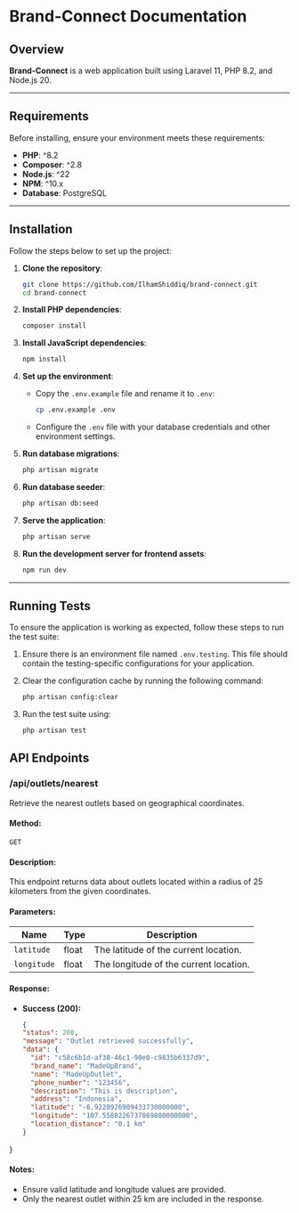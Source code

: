 # Brand-Connect Documentation

## Overview
**Brand-Connect** is a web application built using Laravel 11, PHP 8.2, and Node.js 20.

---

## Requirements
Before installing, ensure your environment meets these requirements:
- **PHP**: ^8.2
- **Composer**: ^2.8
- **Node.js**: ^22
- **NPM**: ^10.x
- **Database**: PostgreSQL

---

## Installation
Follow the steps below to set up the project:

1. **Clone the repository**:
   ```bash
   git clone https://github.com/IlhamShiddiq/brand-connect.git
   cd brand-connect
   ```

2. **Install PHP dependencies**:
   ```bash
   composer install
   ```

3. **Install JavaScript dependencies**:
   ```bash
   npm install
   ```

4. **Set up the environment**:
   - Copy the `.env.example` file and rename it to `.env`:
     ```bash
     cp .env.example .env
     ```
   - Configure the `.env` file with your database credentials and other environment settings.

5. **Run database migrations**:
   ```bash
   php artisan migrate
   ```

6. **Run database seeder**:
   ```bash
   php artisan db:seed
   ```

7. **Serve the application**:
   ```bash
   php artisan serve
   ```

8. **Run the development server for frontend assets**:
   ```bash
   npm run dev
   ```

---

## Running Tests
To ensure the application is working as expected, follow these steps to run the test suite:

1. Ensure there is an environment file named `.env.testing`. This file should contain the testing-specific configurations for your application.
2. Clear the configuration cache by running the following command:

   ```bash
   php artisan config:clear
   ```

3. Run the test suite using:

   ```bash
   php artisan test
   ```

## API Endpoints

### /api/outlets/nearest
Retrieve the nearest outlets based on geographical coordinates. 

#### Method:
`GET`

#### Description:
This endpoint returns data about outlets located within a radius of 25 kilometers from the given coordinates.

#### Parameters:
| Name        | Type   | Description                         |
|-------------|--------|-------------------------------------|
| `latitude`  | float  | The latitude of the current location. |
| `longitude` | float  | The longitude of the current location.|

#### Response:
- **Success (200):**
  ```json
  {
  "status": 200,
  "message": "Outlet retrieved successfully",
  "data": {
    "id": "c58c6b1d-af38-46c1-90e0-c9835b6337d9",
    "brand_name": "MadeUpBrand",
    "name": "MadeUpOutlet",
    "phone_number": "123456",
    "description": "This is description",
    "address": "Indonesia",
    "latitude": "-6.9220926909433730000000",
    "longitude": "107.5588226737869800000000",
    "location_distance": "0.1 km"
  }
}

#### Notes:
- Ensure valid latitude and longitude values are provided.
- Only the nearest outlet within 25 km are included in the response.

